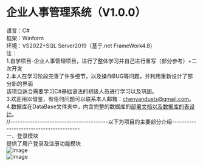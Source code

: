 # 企业人事管理系统（V1.0.0）
语言：C#  
框架：Winform  
环境：VS2022+SQL Server2019（基于.net FrameWork4.8）  
注：  
1.自学项目-企业人事管理项目，进行了整体学习并自己进行重写（部分参考）+二次开发  
2.本人在学习阶段完善了许多细节，以及操作BUG等问题，并利用重新设计了部分新的界面  
该项目适合需要学习C#基础语法的初级人员进行学习以及巩固。  
3.欢迎用以借鉴，有任何问题可以联系本人邮箱：chenyandusts@gmail.com。  
4.数据库在DataBase文件夹中，内含完整的数据库的[部署文档以及数据库的表设计](https://github.com/nolaugh/ERP-Personnel/tree/master/DataBase)。  
//----------------------------------------以下为项目的主要部分介绍----------------------------------------  
一、登录模块  
提供了用户登录及注册功能模块  
![image](https://user-images.githubusercontent.com/30466608/229998834-fc7f4d8e-eddc-4cd6-b92c-ca611fdd42cf.png)  
![image](https://user-images.githubusercontent.com/30466608/229998865-9fdcff3d-8a73-45a1-a0c7-a8c3dfbf76ad.png)  


